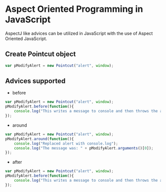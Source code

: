# Aspect Oriented Programming in JavaScript

AspectJ like advices can be utilized in JavaScript with the use of Aspect Oriented JavaScript.

Create Pointcut object
-
```javascript
var pModifyAlert = new Pointcut("alert", window);
```

Advices supported
-
+ before
```javascript
var pModifyAlert = new Pointcut("alert", window);
pModifyAlert.before(function(){
    console.log("This writes a message to console and then throws the alert message.");
});
```
+ around
```javascript
var pModifyAlert = new Pointcut("alert", window);
pModifyAlert.around(function(){
    console.log("Replaced alert with console.log");
    console.log("The message was: " + pModifyAlert.arguments()[0]);
});
```
+ after
```javascript
var pModifyAlert = new Pointcut("alert", window);
pModifyAlert.before(function(){
    console.log("This writes a message to console and then throws the alert message.");
});
```
